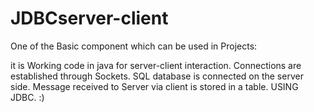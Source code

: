 # JDBCserver-client
One of the Basic component which can be used in Projects:

it is Working code in java for server-client interaction.
Connections are established through Sockets.
SQL database is connected on the server side.
Message received to Server via client is stored in a table.
USING JDBC.
:)
